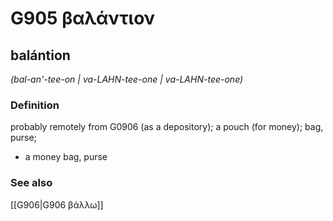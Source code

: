 # G905 βαλάντιον

## balántion

_(bal-an'-tee-on | va-LAHN-tee-one | va-LAHN-tee-one)_

### Definition

probably remotely from G0906 (as a depository); a pouch (for money); bag, purse; 

- a money bag, purse

### See also

[[G906|G906 βάλλω]]
